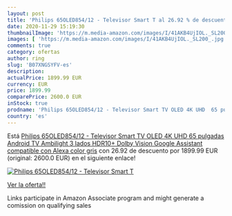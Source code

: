 ```yaml
---
layout: post
title: 'Philips 65OLED854/12 - Televisor Smart T al 26.92 % de descuento'
date: 2020-11-29 15:19:30
thumbnailImage: 'https://m.media-amazon.com/images/I/41AKB4UjIOL._SL200_.jpg'
images: [ 'https://m.media-amazon.com/images/I/41AKB4UjIOL._SL200_.jpg' ]
comments: true
category: ofertas
author: ring
slug: 'B07XNGSYFV-es'
description:
actualPrice: 1899.99 EUR
currency: EUR
price: 1899.99
comparePrice: 2600.0 EUR
inStock: true
prodname: 'Philips 65OLED854/12 - Televisor Smart TV OLED 4K UHD  65 pulgadas  Android TV  Ambilight 3 lados  HDR10+  Dolby Vision  Google Assistant  compatible con Alexa  color gris'
country: 'es'
---
```


Está [Philips 65OLED854/12 - Televisor Smart TV OLED 4K UHD  65 pulgadas  Android TV  Ambilight 3 lados  HDR10+  Dolby Vision  Google Assistant  compatible con Alexa  color gris](https://www.amazon.es/dp/B07XNGSYFV/?tag=tolees-21) con 26.92 de descuento por 1899.99 EUR (original: 2600.0 EUR) en el siguiente enlace!

[![Philips 65OLED854/12 - Televisor Smart T](https://m.media-amazon.com/images/I/41AKB4UjIOL._SL200_.jpg)](https://www.amazon.es/dp/B07XNGSYFV/?tag=tolees-21)

[Ver la oferta!!](https://www.amazon.es/dp/B07XNGSYFV/?tag=tolees-21)

Links participate in Amazon Associate program and might generate a comission on qualifying sales


